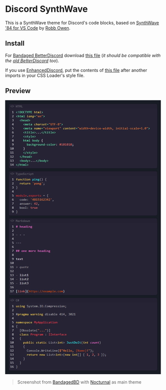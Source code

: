 # Discord SynthWave

This is a SynthWave theme for Discord's code blocks, based on [SynthWave '84 for VS Code](https://github.com/robb0wen/synthwave-vscode) by [Robb Owen](https://github.com/robb0wen).

## Install

For [Bandaged BetterDiscord](https://github.com/rauenzi/BetterDiscordApp) download [this file](/dist/loader/SynthWaveCode.theme.css) (_it should be compatible with the [old BetterDiscord](https://github.com/Jiiks/BetterDiscordApp) too_).

If you use [EnhancedDiscord](https://github.com/joe27g/EnhancedDiscord), put the contents of [this file](/dist/loader/EnhancedDiscord.css) after another imports in your CSS Loader's style file.

## Preview

![preview](preview.png)

> Screenshot from [BandagedBD](https://github.com/rauenzi/BetterDiscordApp) with [Nocturnal](https://betterdiscordlibrary.com/themes/Nocturnal) as main theme
